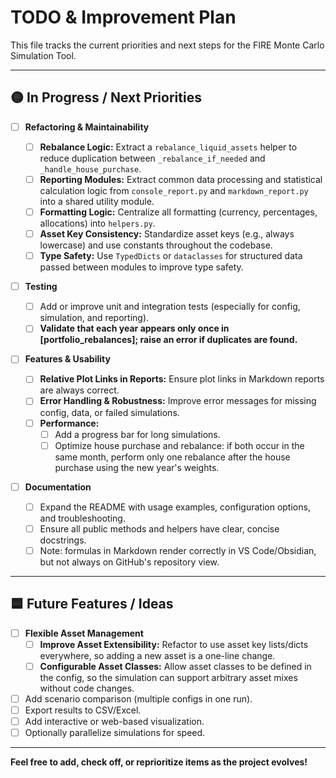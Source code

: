 # TODO & Improvement Plan

This file tracks the current priorities and next steps for the FIRE Monte Carlo Simulation Tool.

---

## 🟡 In Progress / Next Priorities

- [ ] **Refactoring & Maintainability**

  - [ ] **Rebalance Logic:** Extract a `rebalance_liquid_assets` helper to reduce
        duplication between `_rebalance_if_needed` and `_handle_house_purchase`.
  - [ ] **Reporting Modules:** Extract common data processing and statistical calculation logic
        from `console_report.py` and `markdown_report.py` into a shared utility module.
  - [ ] **Formatting Logic:** Centralize all formatting (currency, percentages, allocations)
        into `helpers.py`.
  - [ ] **Asset Key Consistency:** Standardize asset keys (e.g., always lowercase) and use
        constants throughout the codebase.
  - [ ] **Type Safety:** Use `TypedDicts` or `dataclasses` for structured data passed between
        modules to improve type safety.

- [ ] **Testing**

  - [ ] Add or improve unit and integration tests (especially for config, simulation, and
        reporting).
  - [ ] **Validate that each year appears only once in [portfolio_rebalances]; raise an
        error if duplicates are found.**

- [ ] **Features & Usability**

  - [ ] **Relative Plot Links in Reports:** Ensure plot links in Markdown reports are always
        correct.
  - [ ] **Error Handling & Robustness:** Improve error messages for missing config, data, or
        failed simulations.
  - [ ] **Performance:**
    - [ ] Add a progress bar for long simulations.
    - [ ] Optimize house purchase and rebalance: if both occur in the same month, perform
          only one rebalance after the house purchase using the new year's weights.

- [ ] **Documentation**
  - [ ] Expand the README with usage examples, configuration options, and troubleshooting.
  - [ ] Ensure all public methods and helpers have clear, concise docstrings.
  - [ ] Note: formulas in Markdown render correctly in VS Code/Obsidian, but not always on
        GitHub's repository view.

---

## 🟦 Future Features / Ideas

- [ ] **Flexible Asset Management**
  - [ ] **Improve Asset Extensibility:** Refactor to use asset key lists/dicts everywhere, so
        adding a new asset is a one-line change.
  - [ ] **Configurable Asset Classes:** Allow asset classes to be defined in the config, so the
        simulation can support arbitrary asset mixes without code changes.
- [ ] Add scenario comparison (multiple configs in one run).
- [ ] Export results to CSV/Excel.
- [ ] Add interactive or web-based visualization.
- [ ] Optionally parallelize simulations for speed.

---

**Feel free to add, check off, or reprioritize items as the project evolves!**
